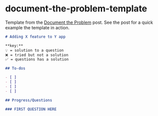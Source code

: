 # document-the-problem-template
Template from the [Document the Problem](https://chancesmith.io/document-the-problem/) post. See the post for a quick example the template in action.

```markdown
# Adding X feature to Y app

**key:**
💡 = solution to a question
❌ = tried but not a solution
✅ = questions has a solution

## To-dos

- [ ] 
- [ ] 
- [ ] 
- [ ] 

## Progress/Questions

### FIRST QUESTION HERE
```
